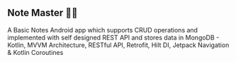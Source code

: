 ## Note Master 📝📱
A Basic Notes Android app which supports CRUD operations and implemented with self designed REST API and stores data in MongoDB - Kotlin, MVVM Architecture, RESTful API, Retrofit, Hilt DI, Jetpack Navigation &amp; Kotlin Coroutines
